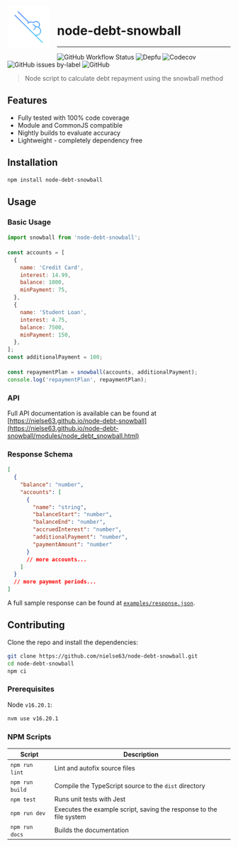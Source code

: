 <img align="left" style="margin-right:1rem;margin-bottom:1rem;" src="https://raw.githubusercontent.com/nielse63/node-debt-snowball/main/docs/assets/icon.svg" width="96" height="96">

# node-debt-snowball

<hr />

![GitHub Workflow Status](https://img.shields.io/github/actions/workflow/status/nielse63/node-debt-snowball/node.js.yml?style=for-the-badge) ![Depfu](https://img.shields.io/depfu/dependencies/github/nielse63/node-debt-snowball?style=for-the-badge) ![Codecov](https://img.shields.io/codecov/c/github/nielse63/node-debt-snowball?style=for-the-badge) ![GitHub issues by-label](https://img.shields.io/github/issues-raw/nielse63/node-debt-snowball/bug?label=open%20issues&style=for-the-badge) ![GitHub](https://img.shields.io/github/license/nielse63/node-debt-snowball?style=for-the-badge)

> Node script to calculate debt repayment using the snowball method

## Features

- Fully tested with 100% code coverage
- Module and CommonJS compatible
- Nightly builds to evaluate accuracy
- Lightweight - completely dependency free

## Installation

```bash
npm install node-debt-snowball
```

## Usage

### Basic Usage

```js
import snowball from 'node-debt-snowball';

const accounts = [
  {
    name: 'Credit Card',
    interest: 14.99,
    balance: 1000,
    minPayment: 75,
  },
  {
    name: 'Student Loan',
    interest: 4.75,
    balance: 7500,
    minPayment: 150,
  },
];
const additionalPayment = 100;

const repaymentPlan = snowball(accounts, additionalPayment);
console.log('repaymentPlan', repaymentPlan);
```

### API

Full API documentation is available can be found at [https://nielse63.github.io/node-debt-snowball](https://nielse63.github.io/node-debt-snowball/modules/node_debt_snowball.html)

### Response Schema

```json
[
  {
    "balance": "number",
    "accounts": [
      {
        "name": "string",
        "balanceStart": "number",
        "balanceEnd": "number",
        "accruedInterest": "number",
        "additionalPayment": "number",
        "paymentAmount": "number"
      }
      // more accounts...
    ]
  }
  // more payment periods...
]
```

A full sample response can be found at [`examples/response.json`](https://github.com/nielse63/node-debt-snowball/blob/main/examples/response.json).

## Contributing

Clone the repo and install the dependencies:

```bash
git clone https://github.com/nielse63/node-debt-snowball.git
cd node-debt-snowball
npm ci
```

### Prerequisites

Node `v16.20.1`:

```bash
nvm use v16.20.1
```

### NPM Scripts

<!-- prettier-ignore-start -->
| Script          | Description                                                         |
| --------------- | ------------------------------------------------------------------- |
| `npm run lint`  | Lint and autofix source files                                       |
| `npm run build` | Compile the TypeScript source to the `dist` directory               |
| `npm test`      | Runs unit tests with Jest                                           |
| `npm run dev`   | Executes the example script, saving the response to the file system |
| `npm run docs`  | Builds the documentation                                            |
<!-- prettier-ignore-end -->
